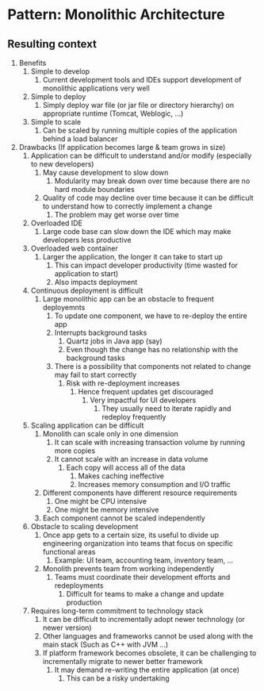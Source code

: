 # Pattern: Monolithic Architecture #
## Resulting context ##
1. Benefits
	1. Simple to develop
		1. Current development tools and IDEs support development of monolithic applications very well
	2. Simple to deploy
		1. Simply deploy war file (or jar file or directory hierarchy) on appropriate runtime (Tomcat, Weblogic, ...)
	3. Simple to scale
		1. Can be scaled by running multiple copies of the application behind a load balancer
3. Drawbacks (If application becomes large & team grows in size)
	1. Application can be difficult to understand and/or modify (especially to new developers)
		1. May cause development to slow down
			1. Modularity may break down over time because there are no hard module boundaries
		2. Quality of code may decline over time because it can be difficult to understand how to correctly implement a change
			1. The problem may get worse over time
	2. Overloaded IDE
		1. Large code base can slow down the IDE which may make developers less productive
	3. Overloaded web container
		1. Larger the application, the longer it can take to start up
			1. This can impact developer productivity (time wasted for application to start)
			2. Also impacts deployment
	4. Continuous deployment is difficult
		1. Large monolithic app can be an obstacle to frequent deployemnts
			1. To update one component, we have to re-deploy the entire app
			2. Interrupts background tasks
				1. Quartz jobs in Java app (say)
				2. Even though the change has no relationship with the background tasks
			3. There is a possibility that components not related to change may fail to start correctly
				1. Risk with re-deployment increases
					1. Hence frequent updates get discouraged
						1. Very impactful for UI developers
							1. They usually need to iterate rapidly and redeploy frequently
	5. Scaling application can be difficult
		1. Monolith can scale only in one dimension
			1. It can scale with increasing transaction volume by running more copies
			2. It cannot scale with an increase in data volume
				1. Each copy will access all of the data
					1. Makes caching ineffective
					2. Increases memory consumption and I/O traffic
		2. Different components have different resource requirements
			1. One might be CPU intensive
			2. One might be memory intensive
		3. Each component cannot be scaled independently
	6. Obstacle to scaling development
		1. Once app gets to a certain size, its useful to divide up engineering organization into teams that focus on specific functional areas
			1. Example: UI team, accounting team, inventory team, ...
		2. Monolith prevents team from working independently
			1. Teams must coordinate their development efforts and redeployments
				1. Difficult for teams to make a change and update production
	7. Requires long-term commitment to technology stack
		1. It can be difficult to incrementally adopt newer technology (or newer version)
		2. Other languages and frameworks cannot be used along with the main stack (Such as C++ with JVM ...)
		3. If platform framework becomes obsolete, it can be challenging to incrementally migrate to newer better framework
			1. It may demand re-writing the entire application (at once)
				1. This can be a risky undertaking